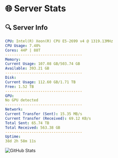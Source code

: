 # 🌐 Server Stats
## 🔍 Server Info
```yaml
CPU: Intel(R) Xeon(R) CPU E5-2699 v4 @ 1319.13MHz
CPU Usage: 7.40%
Cores: 44P | 88T
-----------------------------------
Memory:
Current Usage: 107.08 GB/503.74 GB
Available: 393.21 GB
-----------------------------------
Disk:
Current Usage: 112.60 GB/1.71 TB
Free: 1.52 TB
-----------------------------------
GPU:
No GPU detected
-----------------------------------
Network:
Current Transfer (Sent): 15.35 MB/s
Current Transfer (Received): 69.12 KB/s
Total Sent: 65.74 TB
Total Received: 563.38 GB
-----------------------------------
Uptime:
38d 2h 58m 11s
```
![GitHub Stats](https://img.shields.io/badge/Updated-2025-04-15_00:21:00-blue)